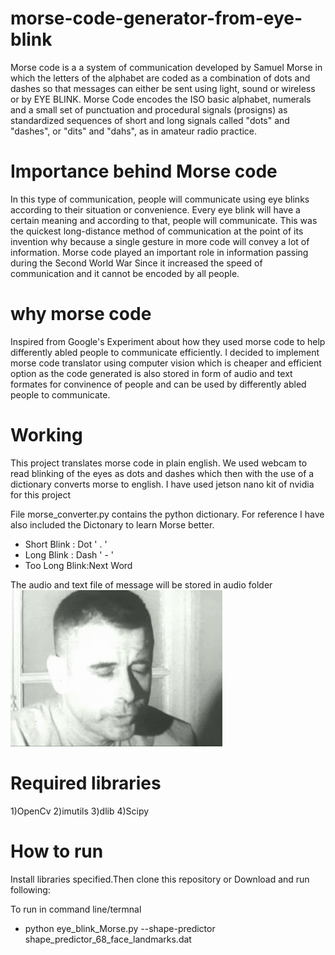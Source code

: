 # morse-code-generator-from-eye-blink
Morse code is a a system of communication developed by Samuel Morse in which the letters of the alphabet are coded as a combination of dots and dashes so that messages can either be sent using light, sound or wireless or by EYE BLINK. Morse Code encodes the ISO basic alphabet, numerals and a small set of punctuation and procedural signals (prosigns) as standardized sequences of short and long signals called "dots" and "dashes", or "dits" and "dahs", as in amateur radio practice.

# Importance behind Morse code
In this type of communication, people will communicate using eye blinks according to their situation or convenience. Every eye blink will have a certain meaning and according to that, people will communicate. This was the quickest long-distance method of communication at the point of its invention why because a single gesture in more code will convey a lot of information. Morse code played an important role in information passing during the Second World War Since it increased the speed of communication and it cannot be encoded by all people. 

# why morse code
Inspired from Google's Experiment about how they used morse code to help differently abled people to communicate efficiently. I decided to implement morse code translator using computer vision which is cheaper and efficient option as the code generated is also stored in form of audio and text formates for convinence of people and can be used by differently abled people to communicate.

# Working
This project translates morse code in plain english. We used webcam to read blinking of the eyes as dots and dashes which then with the use of a dictionary converts morse to english. I have used jetson nano kit of nvidia for this project

File morse_converter.py contains the python dictionary. For reference I have also included the Dictonary to learn Morse better.
- Short Blink : Dot ' . '
- Long Blink : Dash ' - '
- Too Long Blink:Next Word

The audio and text file of message will be stored in audio folder
![](https://github.com/1920Megha/morse-code-generator-from-eye-blink/blob/main/Eye%20blink.gif)
# Required libraries
1)OpenCv
2)imutils
3)dlib
4)Scipy

# How to run
Install libraries specified.Then clone this repository or Download and run following:

To run in command line/termnal
- python eye_blink_Morse.py --shape-predictor shape_predictor_68_face_landmarks.dat
